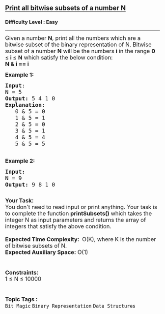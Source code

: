 <h2><a href="https://www.geeksforgeeks.org/problems/print-all-bitwise-subsets-of-a-number-n3301/1?page=2&category=Bit%20Magic&difficulty=Easy&sortBy=submissions">Print all bitwise subsets of a number N</a></h2><h3>Difficulty Level : Easy</h3><hr><div class="problems_problem_content__Xm_eO"><p><span style="font-size:18px">Given a number <strong>N</strong>, print all the numbers which are a bitwise subset of the binary representation of N. Bitwise subset of a number <strong>N</strong> will be the numbers <strong>i</strong> in the range <strong>0 </strong>≤<strong> i </strong>≤ <strong>N</strong> which satisfy the below condition:<br>
<strong>N &amp; i == i</strong></span></p>

<p><span style="font-size:18px"><strong>Example 1:</strong></span></p>

<pre><span style="font-size:18px"><strong>Input</strong>:
N = 5
<strong>Output:</strong>&nbsp;5 4 1 0
<strong>Explanation</strong>:
   0 &amp; 5 = 0
&nbsp; &nbsp;1&nbsp;&amp; 5 = 1
&nbsp; &nbsp;2 &amp; 5 = 0
&nbsp; &nbsp;3 &amp; 5 = 1
&nbsp; &nbsp;4 &amp; 5 = 4
&nbsp; &nbsp;5 &amp; 5 = 5
&nbsp;&nbsp;</span>
</pre>

<p><span style="font-size:18px"><strong>Example 2:</strong></span></p>

<pre><span style="font-size:18px"><strong>Input:</strong>
N = 9
<strong>Output: </strong>9 8 1 0
</span></pre>

<p><br>
<span style="font-size:18px"><strong>Your Task:&nbsp;&nbsp;</strong><br>
You don't need to read input or print anything. Your task is to complete the function&nbsp;<strong>printSubsets()</strong>&nbsp;which takes the integer N as input parameters and returns the&nbsp;array of integers that satisfy the above condition.<br>
<br>
<strong>Expected Time Complexity:</strong> </span>&nbsp;<span style="font-size:18px">O(K), where K is the number of bitwise subsets of N.</span><br>
<span style="font-size:18px"><strong>Expected Auxiliary Space:</strong> O(1)</span></p>

<p>&nbsp;</p>

<p><span style="font-size:18px"><strong>Constraints:</strong><br>
1 ≤ N ≤ 10000</span></p>
</div><br><p><span style=font-size:18px><strong>Topic Tags : </strong><br><code>Bit Magic</code>&nbsp;<code>Binary Representation</code>&nbsp;<code>Data Structures</code>&nbsp;
